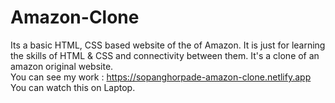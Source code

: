 # Amazon-Clone
Its a basic HTML, CSS based website of the of Amazon. It is just for learning the skills of HTML &amp; CSS and connectivity between them. It's a clone of an amazon original website.
<br>
You can see my work : https://sopanghorpade-amazon-clone.netlify.app You can watch this on Laptop.
